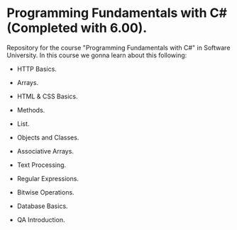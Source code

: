 # Programming Fundamentals with C#(Completed with 6.00).
Repository for the course "Programming Fundamentals with C#" in Software University.
In this course we gonna learn about this following: 

- HTTP Basics. 

- Arrays.

- HTML & CSS Basics.

- Methods. 

- List.

- Objects and Classes.

- Associative Arrays.

- Text Processing.

- Regular Expressions.

- Bitwise Operations.

- Database Basics.

- QA Introduction.
